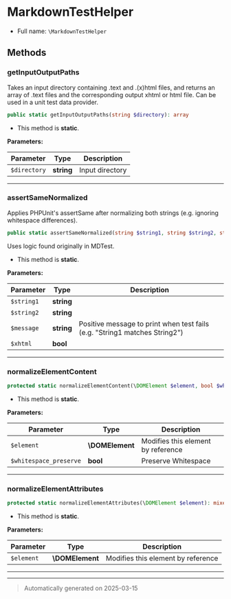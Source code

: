 
# MarkdownTestHelper





* Full name: `\MarkdownTestHelper`




## Methods


### getInputOutputPaths

Takes an input directory containing .text and .(x)html files, and returns an array
of .text files and the corresponding output xhtml or html file. Can be used in a unit test data provider.

```php
public static getInputOutputPaths(string $directory): array
```



* This method is **static**.




**Parameters:**

| Parameter | Type | Description |
|-----------|------|-------------|
| `$directory` | **string** | Input directory |





***

### assertSameNormalized

Applies PHPUnit's assertSame after normalizing both strings (e.g. ignoring whitespace differences).

```php
public static assertSameNormalized(string $string1, string $string2, string $message, bool $xhtml = true): mixed
```

Uses logic found originally in MDTest.

* This method is **static**.




**Parameters:**

| Parameter | Type | Description |
|-----------|------|-------------|
| `$string1` | **string** |  |
| `$string2` | **string** |  |
| `$message` | **string** | Positive message to print when test fails (e.g. &quot;String1 matches String2&quot;) |
| `$xhtml` | **bool** |  |





***

### normalizeElementContent



```php
protected static normalizeElementContent(\DOMElement $element, bool $whitespace_preserve): void
```



* This method is **static**.




**Parameters:**

| Parameter | Type | Description |
|-----------|------|-------------|
| `$element` | **\DOMElement** | Modifies this element by reference |
| `$whitespace_preserve` | **bool** | Preserve Whitespace |





***

### normalizeElementAttributes



```php
protected static normalizeElementAttributes(\DOMElement $element): mixed
```



* This method is **static**.




**Parameters:**

| Parameter | Type | Description |
|-----------|------|-------------|
| `$element` | **\DOMElement** | Modifies this element by reference |





***


***
> Automatically generated on 2025-03-15
